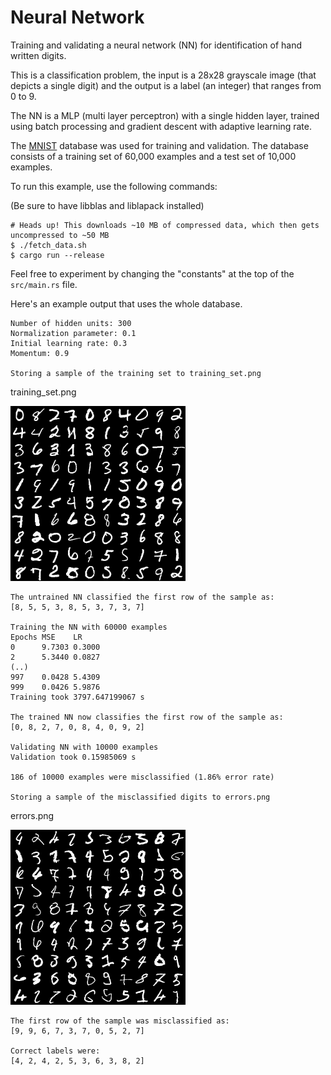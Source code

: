 # Neural Network

Training and validating a neural network (NN) for identification of hand written digits.

This is a classification problem, the input is a 28x28 grayscale image (that depicts a single
digit) and the output is a label (an integer) that ranges from 0 to 9.

The NN is a MLP (multi layer perceptron) with a single hidden layer, trained using batch processing
and gradient descent with adaptive learning rate.

The [MNIST] database was used for training and validation. The database consists of a training set
of 60,000 examples and a test set of 10,000 examples.

[MNIST]: http://yann.lecun.com/exdb/mnist/

To run this example, use the following commands:

(Be sure to have libblas and liblapack installed)

```
# Heads up! This downloads ~10 MB of compressed data, which then gets uncompressed to ~50 MB
$ ./fetch_data.sh
$ cargo run --release
```

Feel free to experiment by changing the "constants" at the top of the `src/main.rs` file.

Here's an example output that uses the whole database.

```
Number of hidden units: 300
Normalization parameter: 0.1
Initial learning rate: 0.3
Momentum: 0.9

Storing a sample of the training set to training_set.png
```

training_set.png

![training set](/nn/training_set.png "This is what the training set looks like")

```
The untrained NN classified the first row of the sample as:
[8, 5, 5, 3, 8, 5, 3, 7, 3, 7]

Training the NN with 60000 examples
Epochs MSE    LR
0      9.7303 0.3000
2      5.3440 0.0827
(..)
997    0.0428 5.4309
999    0.0426 5.9876
Training took 3797.647199067 s

The trained NN now classifies the first row of the sample as:
[0, 8, 2, 7, 0, 8, 4, 0, 9, 2]

Validating NN with 10000 examples
Validation took 0.15985069 s

186 of 10000 examples were misclassified (1.86% error rate)

Storing a sample of the misclassified digits to errors.png
```

errors.png

![errors](/nn/errors.png "Digits misclassified by the NN, can *you* recongize all of them?")

```
The first row of the sample was misclassified as:
[9, 9, 6, 7, 3, 7, 0, 5, 2, 7]

Correct labels were:
[4, 2, 4, 2, 5, 3, 6, 3, 8, 2]
```
